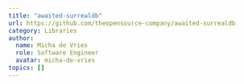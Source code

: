 ```yaml
---
title: "awaited-surrealdb"
url: https://github.com/theopensource-company/awaited-surrealdb
category: Libraries
author:
  name: Micha de Vries
  role: Software Engineer
  avatar: micha-de-vries
topics: []
---
```


